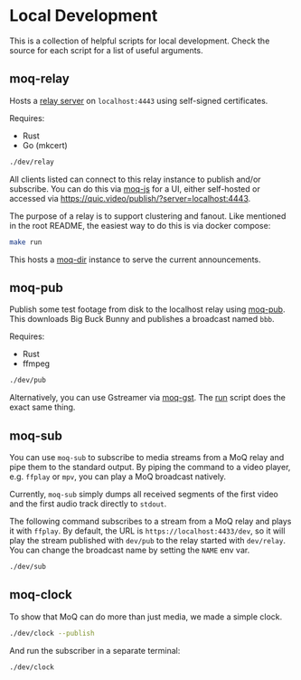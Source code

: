 # Local Development

This is a collection of helpful scripts for local development.
Check the source for each script for a list of useful arguments.

## moq-relay

Hosts a [relay server](../moq-relay) on `localhost:4443` using self-signed certificates.

Requires:

-   Rust
-   Go (mkcert)

```bash
./dev/relay
```

All clients listed can connect to this relay instance to publish and/or subscribe.
You can do this via [moq-js](https://github.com/kixelated/moq-js) for a UI, either self-hosted or accessed via https://quic.video/publish/?server=localhost:4443.

The purpose of a relay is to support clustering and fanout.
Like mentioned in the root README, the easiest way to do this is via docker compose:

```bash
make run
```

This hosts a [moq-dir](../moq-dir) instance to serve the current announcements.

## moq-pub

Publish some test footage from disk to the localhost relay using [moq-pub](../moq-pub).
This downloads Big Buck Bunny and publishes a broadcast named `bbb`.

Requires:

-   Rust
-   ffmpeg

```bash
./dev/pub
```

Alternatively, you can use Gstreamer via [moq-gst](https://github.com/kixelated/moq-gst).
The [run](https://github.com/kixelated/moq-gst/blob/main/run) script does the exact same thing.

## moq-sub

You can use `moq-sub` to subscribe to media streams from a MoQ relay and pipe them to the standard output.
By piping the command to a video player, e.g. `ffplay` or `mpv`, you can play a MoQ broadcast natively.

Currently, `moq-sub` simply dumps all received segments of the first video and the first audio track
directly to `stdout`.

The following command subscribes to a stream from a MoQ relay and plays it with `ffplay`.
By default, the URL is `https://localhost:4433/dev`, so it will play the stream published with `dev/pub`
to the relay started with `dev/relay`. You can change the broadcast name by setting the `NAME` env var.

```bash
./dev/sub
```

## moq-clock

To show that MoQ can do more than just media, we made a simple clock.

```bash
./dev/clock --publish
```

And run the subscriber in a separate terminal:

```bash
./dev/clock
```
